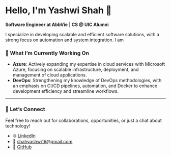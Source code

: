 # Hello, I'm Yashwi Shah 👋

**Software Engineer at AbbVie** | **CS @ UIC Alumni**

I specialize in developing scalable and efficient software solutions, with a strong focus on automation and system integration. I am 


### 🚀 What I’m Currently Working On

- **Azure**: Actively expanding my expertise in cloud services with Microsoft Azure, focusing on scalable infrastructure, deployment, and management of cloud applications.
- **DevOps**: Strengthening my knowledge of DevOps methodologies, with an emphasis on CI/CD pipelines, automation, and Docker to enhance development efficiency and streamline workflows.

---

### 💬 Let’s Connect

Feel free to reach out for collaborations, opportunities, or just a chat about technology!
- 🌐 [LinkedIn](https://linkedin.com/in/yashwishah)  
- 📧 [shahyashwi16@gmail.com](mailto:shahyashwi16@gmail.com)  
- 💼 [GitHub](https://github.com/yshah33)
